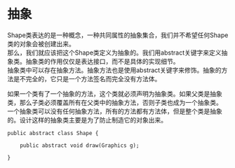 # 抽象  

Shape类表达的是一种概念，一种共同属性的抽象集合，我们并不希望任何Shape类的对象会被创建出来。  
那么，我们就应该把这个Shape类定义为抽象的。我们用abstract关键字来定义抽象类。抽象类的作用仅仅是表达接口，而不是具体的实现细节。  
抽象类中可以存在抽象方法。抽象方法也是使用abstract关键字来修饰。抽象的方法是不完全的，它只是一个方法签名而完全没有方法体。  

如果一个类有了一个抽象的方法，这个类就必须声明为抽象类。如果父类是抽象类，那么子类必须覆盖所有在父类中的抽象方法，否则子类也成为一个抽象类。  
一个抽象类可以没有任何抽象方法，所有的方法都有方法体，但是整个类是抽象的。设计这样的抽象类主要是为了防止制造它的对象出来。

```
public abstract class Shape {
	
	public abstract void draw(Graphics g);
	
}
```
